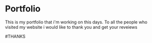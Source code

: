 # Portfolio
This is my portfolio that i'm working on this days.
To all the people who visited my website i would like to thank you and get your reveiews 

#THANKS

